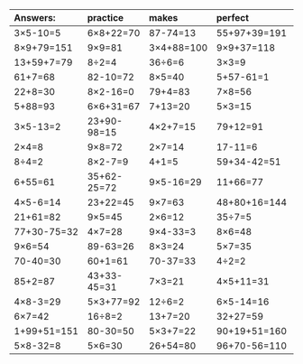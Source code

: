 | Answers: | practice | makes | perfect | ! |
| :--- | :--- | :--- | :--- | :--- |
| 3×5-10=5 | 6×8+22=70 | 87-74=13 | 55+97+39=191 | 20÷4=5 | 
| 8×9+79=151 | 9×9=81 | 3×4+88=100 | 9×9+37=118 | 4×6-15=9 | 
| 13+59+7=79 | 8÷2=4 | 36÷6=6 | 3×3=9 | 78+75+70=223 | 
| 61+7=68 | 82-10=72 | 8×5=40 | 5+57-61=1 | 70+19-51=38 | 
| 22+8=30 | 8×2-16=0 | 79+4=83 | 7×8=56 | 44+15=59 | 
| 5+88=93 | 6×6+31=67 | 7+13=20 | 5×3=15 | 72÷9=8 | 
| 3×5-13=2 | 23+90-98=15 | 4×2+7=15 | 79+12=91 | 33+80-9=104 | 
| 2×4=8 | 9×8=72 | 2×7=14 | 17-11=6 | 6+59=65 | 
| 8÷4=2 | 8×2-7=9 | 4+1=5 | 59+34-42=51 | 56-33=23 | 
| 6+55=61 | 35+62-25=72 | 9×5-16=29 | 11+66=77 | 66+99-80=85 | 
| 4×5-6=14 | 23+22=45 | 9×7=63 | 48+80+16=144 | 55-24=31 | 
| 21+61=82 | 9×5=45 | 2×6=12 | 35÷7=5 | 44+27=71 | 
| 77+30-75=32 | 4×7=28 | 9×4-33=3 | 8×6=48 | 54+89-89=54 | 
| 9×6=54 | 89-63=26 | 8×3=24 | 5×7=35 | 4×6-20=4 | 
| 70-40=30 | 60+1=61 | 70-37=33 | 4÷2=2 | 4×2=8 | 
| 85+2=87 | 43+33-45=31 | 7×3=21 | 4×5+11=31 | 9×4=36 | 
| 4×8-3=29 | 5×3+77=92 | 12÷6=2 | 6×5-14=16 | 39+99-8=130 | 
| 6×7=42 | 16÷8=2 | 13+7=20 | 32+27=59 | 8×4=32 | 
| 1+99+51=151 | 80-30=50 | 5×3+7=22 | 90+19+51=160 | 18÷6=3 | 
| 5×8-32=8 | 5×6=30 | 26+54=80 | 96+70-56=110 | 48-25=23 | 
